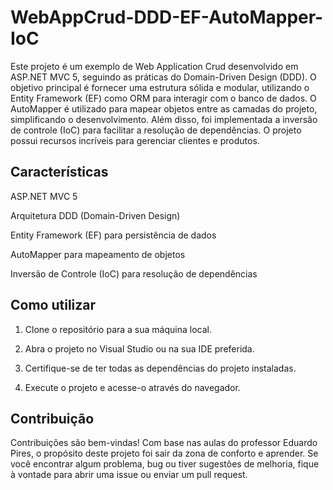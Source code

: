 # WebAppCrud-DDD-EF-AutoMapper-IoC
Este projeto é um exemplo de Web Application Crud desenvolvido em ASP.NET MVC 5, seguindo as práticas do Domain-Driven Design (DDD). O objetivo principal é fornecer uma estrutura sólida e modular, utilizando o Entity Framework (EF) como ORM para interagir com o banco de dados. O AutoMapper é utilizado para mapear objetos entre as camadas do projeto, simplificando o desenvolvimento. Além disso, foi implementada a inversão de controle (IoC) para facilitar a resolução de dependências. O projeto possui recursos incríveis para gerenciar clientes e produtos.

## Características
ASP.NET MVC 5

Arquitetura DDD (Domain-Driven Design)

Entity Framework (EF) para persistência de dados

AutoMapper para mapeamento de objetos

Inversão de Controle (IoC) para resolução de dependências

## Como utilizar
1. Clone o repositório para a sua máquina local.

2. Abra o projeto no Visual Studio ou na sua IDE preferida.

3. Certifique-se de ter todas as dependências do projeto instaladas.

4. Execute o projeto e acesse-o através do navegador.

## Contribuição
Contribuições são bem-vindas! Com base nas aulas do professor Eduardo Pires, o propósito deste projeto foi sair da zona de conforto e aprender. Se você encontrar algum problema, bug ou tiver sugestões de melhoria, fique à vontade para abrir uma issue ou enviar um pull request. 
